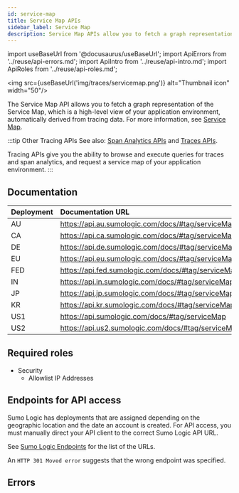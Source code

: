 ```yaml
---
id: service-map
title: Service Map APIs
sidebar_label: Service Map
description: Service Map APIs allow you to fetch a graph representation of the Service Map.
---
```


import useBaseUrl from '@docusaurus/useBaseUrl';
import ApiErrors from '../reuse/api-errors.md';
import ApiIntro from '../reuse/api-intro.md';
import ApiRoles from '../reuse/api-roles.md';

<img src={useBaseUrl('img/traces/servicemap.png')} alt="Thumbnail icon" width="50"/>

The Service Map API allows you to fetch a graph representation of the Service Map, which is a high-level view of your application environment, automatically derived from tracing data. For more information, see [Service Map](/docs/apm/traces/services-list-map).

:::tip Other Tracing APIs
See also: [Span Analytics APIs](/docs/api/span-analytics) and [Traces APIs](/docs/api/tracing).

Tracing APIs give you the ability to browse and execute queries for traces and span analytics, and request a service map of your application environment.
:::

## Documentation   

<ApiIntro/> 

| Deployment | Documentation URL                                  |
|:------------|:----------------------------------------------------|
| AU         | https://api.au.sumologic.com/docs/#tag/serviceMap  |
| CA         | https://api.ca.sumologic.com/docs/#tag/serviceMap  |
| DE         | https://api.de.sumologic.com/docs/#tag/serviceMap  |
| EU         | https://api.eu.sumologic.com/docs/#tag/serviceMap  |
| FED        | https://api.fed.sumologic.com/docs/#tag/serviceMap |
| IN         | https://api.in.sumologic.com/docs/#tag/serviceMap  |
| JP         | https://api.jp.sumologic.com/docs/#tag/serviceMap  |
| KR         | https://api.kr.sumologic.com/docs/#tag/serviceMap  |
| US1        | https://api.sumologic.com/docs/#tag/serviceMap     |
| US2        | https://api.us2.sumologic.com/docs/#tag/serviceMap |

## Required roles

<ApiRoles/>

* Security
    * Allowlist IP Addresses

## Endpoints for API access  

Sumo Logic has deployments that are assigned depending on the geographic location and the date an account is created. For API access, you must manually direct your API client to the correct Sumo Logic API URL.

See [Sumo Logic Endpoints](/docs/api/getting-started#sumo-logic-endpoints-by-deployment-and-firewall-security) for the list of the URLs.

An `HTTP 301 Moved error` suggests that the wrong endpoint was specified.

## Errors  

<ApiErrors/>